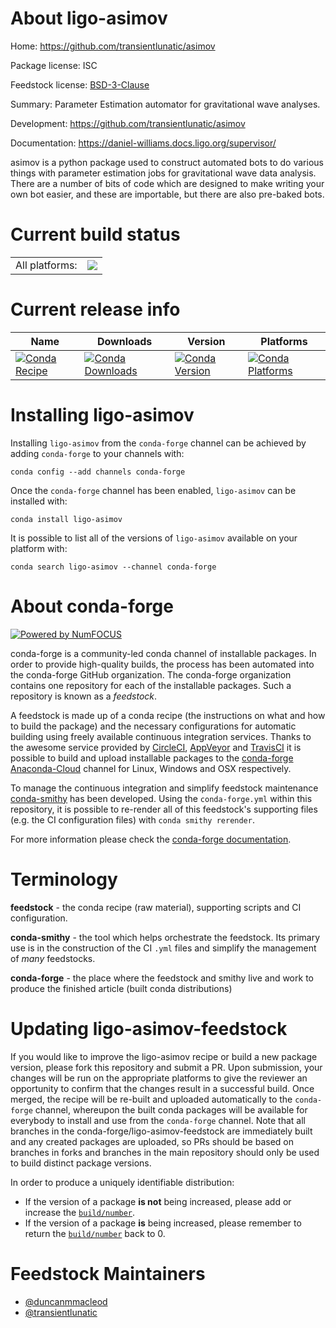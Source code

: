 About ligo-asimov
=================

Home: https://github.com/transientlunatic/asimov

Package license: ISC

Feedstock license: [BSD-3-Clause](https://github.com/conda-forge/ligo-asimov-feedstock/blob/master/LICENSE.txt)

Summary: Parameter Estimation automator for gravitational wave analyses.

Development: https://github.com/transientlunatic/asimov

Documentation: https://daniel-williams.docs.ligo.org/supervisor/

asimov is a python package used to construct automated bots to do various things with parameter estimation jobs for gravitational wave data analysis. There are a number of bits of code which are designed to make writing your own bot easier, and these are importable, but there are also pre-baked bots.


Current build status
====================


<table><tr><td>All platforms:</td>
    <td>
      <a href="https://dev.azure.com/conda-forge/feedstock-builds/_build/latest?definitionId=11302&branchName=master">
        <img src="https://dev.azure.com/conda-forge/feedstock-builds/_apis/build/status/ligo-asimov-feedstock?branchName=master">
      </a>
    </td>
  </tr>
</table>

Current release info
====================

| Name | Downloads | Version | Platforms |
| --- | --- | --- | --- |
| [![Conda Recipe](https://img.shields.io/badge/recipe-ligo--asimov-green.svg)](https://anaconda.org/conda-forge/ligo-asimov) | [![Conda Downloads](https://img.shields.io/conda/dn/conda-forge/ligo-asimov.svg)](https://anaconda.org/conda-forge/ligo-asimov) | [![Conda Version](https://img.shields.io/conda/vn/conda-forge/ligo-asimov.svg)](https://anaconda.org/conda-forge/ligo-asimov) | [![Conda Platforms](https://img.shields.io/conda/pn/conda-forge/ligo-asimov.svg)](https://anaconda.org/conda-forge/ligo-asimov) |

Installing ligo-asimov
======================

Installing `ligo-asimov` from the `conda-forge` channel can be achieved by adding `conda-forge` to your channels with:

```
conda config --add channels conda-forge
```

Once the `conda-forge` channel has been enabled, `ligo-asimov` can be installed with:

```
conda install ligo-asimov
```

It is possible to list all of the versions of `ligo-asimov` available on your platform with:

```
conda search ligo-asimov --channel conda-forge
```


About conda-forge
=================

[![Powered by NumFOCUS](https://img.shields.io/badge/powered%20by-NumFOCUS-orange.svg?style=flat&colorA=E1523D&colorB=007D8A)](http://numfocus.org)

conda-forge is a community-led conda channel of installable packages.
In order to provide high-quality builds, the process has been automated into the
conda-forge GitHub organization. The conda-forge organization contains one repository
for each of the installable packages. Such a repository is known as a *feedstock*.

A feedstock is made up of a conda recipe (the instructions on what and how to build
the package) and the necessary configurations for automatic building using freely
available continuous integration services. Thanks to the awesome service provided by
[CircleCI](https://circleci.com/), [AppVeyor](https://www.appveyor.com/)
and [TravisCI](https://travis-ci.com/) it is possible to build and upload installable
packages to the [conda-forge](https://anaconda.org/conda-forge)
[Anaconda-Cloud](https://anaconda.org/) channel for Linux, Windows and OSX respectively.

To manage the continuous integration and simplify feedstock maintenance
[conda-smithy](https://github.com/conda-forge/conda-smithy) has been developed.
Using the ``conda-forge.yml`` within this repository, it is possible to re-render all of
this feedstock's supporting files (e.g. the CI configuration files) with ``conda smithy rerender``.

For more information please check the [conda-forge documentation](https://conda-forge.org/docs/).

Terminology
===========

**feedstock** - the conda recipe (raw material), supporting scripts and CI configuration.

**conda-smithy** - the tool which helps orchestrate the feedstock.
                   Its primary use is in the construction of the CI ``.yml`` files
                   and simplify the management of *many* feedstocks.

**conda-forge** - the place where the feedstock and smithy live and work to
                  produce the finished article (built conda distributions)


Updating ligo-asimov-feedstock
==============================

If you would like to improve the ligo-asimov recipe or build a new
package version, please fork this repository and submit a PR. Upon submission,
your changes will be run on the appropriate platforms to give the reviewer an
opportunity to confirm that the changes result in a successful build. Once
merged, the recipe will be re-built and uploaded automatically to the
`conda-forge` channel, whereupon the built conda packages will be available for
everybody to install and use from the `conda-forge` channel.
Note that all branches in the conda-forge/ligo-asimov-feedstock are
immediately built and any created packages are uploaded, so PRs should be based
on branches in forks and branches in the main repository should only be used to
build distinct package versions.

In order to produce a uniquely identifiable distribution:
 * If the version of a package **is not** being increased, please add or increase
   the [``build/number``](https://conda.io/docs/user-guide/tasks/build-packages/define-metadata.html#build-number-and-string).
 * If the version of a package **is** being increased, please remember to return
   the [``build/number``](https://conda.io/docs/user-guide/tasks/build-packages/define-metadata.html#build-number-and-string)
   back to 0.

Feedstock Maintainers
=====================

* [@duncanmmacleod](https://github.com/duncanmmacleod/)
* [@transientlunatic](https://github.com/transientlunatic/)

